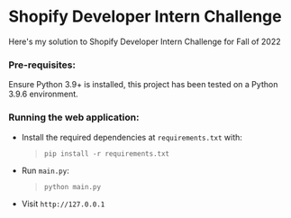 # Shopify Developer Intern Challenge

Here's my solution to Shopify Developer Intern Challenge for Fall of 2022

### Pre-requisites:
Ensure Python 3.9+ is installed, this project has been tested on a Python 3.9.6 environment.

### Running the web application:
 - Install the required dependencies at `requirements.txt` with:
   > `pip install -r requirements.txt`
 - Run `main.py`:
   > `python main.py`
 - Visit `http://127.0.0.1`